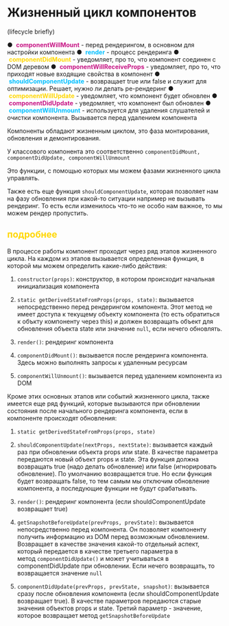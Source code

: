 # Жизненный цикл компонентов
(lifecycle briefly)

●  <span style="font-weight: bold; color: mediumvioletred;">componentWillMount</span> - перед рендерингом, в основном для настройки компонента
●  <span style="font-weight: bold; color: deepskyblue;">render</span> - процесс рендеринга
●  <span style="font-weight: bold; color: gold;">componentDidMount</span> - уведомляет, про то, что компонент соединен с DOM деревом
●  <span style="font-weight: bold; color: mediumvioletred;">componentWillReceiveProps</span> - уведомляет, про то, что приходят новые входящие свойства в компонент
●  <span style="font-weight: bold; color: deepskyblue;">shouldComponentUpdate</span> - возвращает true или false и служит для оптимизации. Решает, нужно ли делать ре-рендеринг
●  <span style="font-weight: bold; color: gold;">componentWillUpdate</span> - уведомляет, что компонент будет обновлен
●  <span style="font-weight: bold; color: mediumvioletred;">componentDidUpdate</span> - уведомляет, что компонент был обновлен
●  <span style="font-weight: bold; color: deepskyblue;">componentWillUnmount</span> - используется для удаления слушателей и очистки компонента. Вызывается перед удалением компонента

Компоненты обладают жизненным циклом, это фаза монтирования, обновления и демонтирования. 

У классового компонента это соответственно `componentDidMount, componentDidUpdate, componentWillUnmount`

Это функции, с помощью которых мы можем фазами жизненного цикла управлять. 

Также есть еще функция `shouldComponentUpdate`, которая позволяет нам на фазу обновления при какой-то ситуации например не вызывать рендеринг. То есть если изменилось что-то не особо нам важное, то мы можем рендер пропустить.


<h2 style="font-weight: bold; color: gold;">подробнее</h2>


В процессе работы компонент проходит через ряд этапов жизненного цикла. На каждом из этапов вызывается определенная функция, в которой мы можем определить какие-либо действия:

1.  `constructor(props)`: конструктор, в котором происходит начальная инициализация компонента
    
2.  `static getDerivedStateFromProps(props, state)`: вызывается непосредственно перед рендерингом компонента. Этот метод не имеет доступа к текущему объекту компонента (то есть обратиться к объкту компоненту через this) и должен возвращать объект для обновления объекта state или значение `null`, если нечего обновлять.
    
3.  `render()`: рендеринг компонента
    
4.  `componentDidMount()`: вызывается после рендеринга компонента. Здесь можно выполнять запросы к удаленным ресурсам
    
5.  `componentWillUnmount()`: вызывается перед удалением компонента из DOM
    

Кроме этих основных этапов или событий жизненного цикла, также имеется еще ряд функций, которые вызываются при обновлении состояния после начального рендеринга компонента, если в компоненте происходят обновления:

1.  `static getDerivedStateFromProps(props, state)`
    
2.  `shouldComponentUpdate(nextProps, nextState)`: вызывается каждый раз при обновлении объекта props или state. В качестве параметра передаются новый объект props и state. Эта функция должна возвращать true (надо делать обновление) или false (игнорировать обновление). По умолчанию возвращается true. Но если функция будет возвращать false, то тем самым мы отключим обновление компонента, а последующие функции не будут срабатывать.
    
3.  `render()`: рендеринг компонента (если shouldComponentUpdate возвращает true)
    
4.  `getSnapshotBeforeUpdate(prevProps, prevState)`: вызывается непосредственно перед компонента. Он позволяет компоненту получить информацию из DOM перед возможным обновлением. Возвращает в качестве значения какой-то отдельный аспект, который передается в качестве третьего параметра в метод `componentDidUpdate()` и может учитываться в componentDidUpdate при обновлении. Если нечего возвращать, то возвращается значение `null`
    
5.  `componentDidUpdate(prevProps, prevState, snapshot)`: вызывается сразу после обновления компонента (если shouldComponentUpdate возвращает true). В качестве параметров передаются старые значения объектов props и state. Третий параметр - значение, которое возвращает метод `getSnapshotBeforeUpdate`